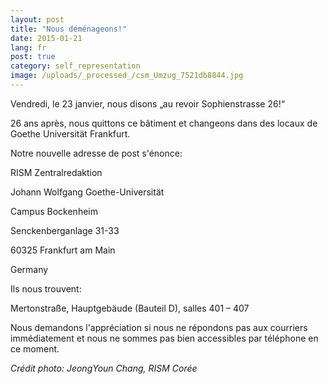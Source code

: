 ```yaml
---
layout: post
title: "Nous déménageons!"
date: 2015-01-21
lang: fr
post: true
category: self_representation
image: /uploads/_processed_/csm_Umzug_7521db8844.jpg
---
```



Vendredi, le 23 janvier, nous disons „au revoir Sophienstrasse 26!“

26 ans après, nous quittons ce bâtiment et changeons dans des locaux de Goethe Universität Frankfurt.



Notre nouvelle adresse de post s'énonce:

RISM Zentralredaktion

Johann Wolfgang Goethe-Universität

Campus Bockenheim

Senckenberganlage 31-33

60325 Frankfurt am Main

Germany

Ils nous trouvent:

Mertonstraße, Hauptgebäude (Bauteil D), salles 401 – 407



Nous demandons l'appréciation si nous ne répondons pas aux courriers immédiatement et nous ne sommes pas bien accessibles par téléphone en ce moment.



_Crédit photo: JeongYoun Chang, RISM Corée_



<script type="text/javascript">var switchTo5x=true;</script><script type="text/javascript" src="http://w.sharethis.com/button/buttons.js"></script><script type="text/javascript">stLight.options({publisher: "9b601438-1ce1-49d8-bfd7-9cff5df54c17", doNotHash: false, doNotCopy: false, hashAddressBar: false});</script>


